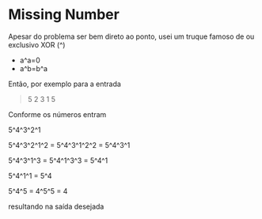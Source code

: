 # Missing Number

Apesar do problema ser bem direto ao ponto, usei um truque famoso de ou exclusivo XOR (^)

- a^a=0
- a^b=b^a

Então, por exemplo para a entrada

>5
>2 3 1 5

Conforme os números entram

5^4^3^2^1

5^4^3^2^1^2 = 5^4^3^1^2^2 = 5^4^3^1

5^4^3^1^3 = 5^4^1^3^3 = 5^4^1

5^4^1^1 = 5^4

5^4^5 = 4^5^5 = 4

resultando na saída desejada
